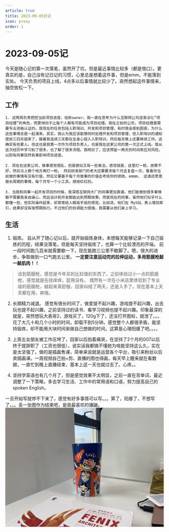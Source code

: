 ```yaml
---
article: true
title: 2023-09-05日记
icon: proxy
order: 1
---
```

# 2023-09-05记
今天是随心记的第一次落笔，虽然开了坑，但是最近事情比较多（都是借口）。更真实的是，自己没有记日记的习惯，心里总是想着这件事，但是emm，不能落到实处。
今天负责的项目上线，4点多以后事情就比较少了。突然想起这件事情来，抽空放松一下。

## 工作
    1. 这两周负责把控当前项目进度，俗称owner。我一直在思考为什么互联网公司逐渐淡化“项目经理”的角色，而更倾向于让每个人都有可能成为项目经理。我在之前的公司，项目经理是需要专业资格认证的。我现在的任务包括入职培训、开发和项目管理，有时我会感到困惑，为什么这些事情总是一起涌来。其实，我认为我应该能够同时处理开发和项目管理，但入职培训的通知提前三四天就来了，接着我连续三天都在全身心投入入职培训，然后每天晚上还要继续工作。这确实有些累人。但这也是我第一次作为项目负责人，也是我在这家公司的第一次正式上线。我从这次经历中学习到了很多，也了解了很多流程。我明白了，应该预留一两天的时间来应对风险，以防有同事突然有事影响项目进度。

    2. 现在在这家公司，做事感觉很乱，但是貌似又有一些章法。感觉就是，这里打一枪，效果不好，然后马上换个地方再打一枪。 然后研发部门的老大还要要求每个月去复盘一次，看看你当前做的事情有没有价值，然后又要基于每个月做事的价值去考核你的绩效。emmm， 这谁还愿意做长周期的事情，每个月写一个小工具，绩效杠杠的。
      
    3. 当我和同事一起开发项目的时候，我深感互联网大厂的同事更加靠谱。他们能做到很多事情都不需要我亲自操心，而且设计和开发都能达到预期效果。而我现在的同事，虽然他们似乎什么都懂一些，但实际操作起来，却常常给人眼高手低的感觉。比如说，他们在 MySQL 表上增加索引，结果却没有按预期执行。不过他们的协调能力很强，我需要从他们身上学习。


## 生活
  
  1. 锻炼。 自从开了随心记以后，就开始锻炼身体，本想每天能够记录一下自己锻炼的历程，结果没落笔，但是每天坚持锻炼了，也算一个比较漂亮的开端。 前一段时间跑几百米就需要歇一下，现在能跑三公里不歇脚了。嗯，很大的进步。争取做到一口气跑五公里。 **一定要注意运动完的拉伸运动，多用筋膜枪敲一敲肌肉！！**
> 谈到筋膜枪，感觉是今年买的比较值的东西了。之前体验过小一点的筋膜枪，感觉就是在挠痒痒，屁用没有。 偶然有一次在小米店里体验到了专业级的筋膜枪，敲起来真舒服，回家纠结了两天，还是入手了。现在基本上天天都在用，爽哦。
  
  2. 长期精力减退。 感觉有很长时间了，做爱提不起兴趣，游戏提不起兴趣，出去玩也提不起兴趣，之前坚持过的读书、看学习视频也提不起兴趣。印象最深的就是，突然想玩大表哥2，游戏买了，120g下了，还没打开图标，就泄了。。。花了大几十和几个小时的时间，卸载不到5分钟。感觉整个人都很矛盾，能坚持锻炼，却不能用大块时间来做自己想做的时间。这算是心理阳痿了吧。。。。

  3. 上周五女朋友被工作压垮了，回家以后抱着痛哭，在坚持了2个月的007以后终于提辞职了（工资也很低），说实话我都搞不懂她为啥能坚持这么久，实在是太坚强了。做的是插画售课，简单来说就是运营各个平台，吸引来粉丝以后卖插画课。一周视频自己拍+剪、直播的图也得画，每天早上醒来就在看数据，一直忙到晚上直播结束，基本上这一天也就过去了。心疼。。
  4. 坚持学英语也有几个月了，但是感觉效果不太明显，之前一直在背单词，最近调整了一下策略，多去学习生活、工作中的常用语和口语，努力提高自己的spoken English。

一旦开始写就停不下来了，感觉有好多事情可以写。。。算了，阳痿了，不想写了。。。丢一张图作为结束吧，是我最喜欢的镰鼬。
![我喜欢的镰鼬杯子](img_v2_81079e53-efac-4baf-9b6f-181644f8ebeg.jpg)
